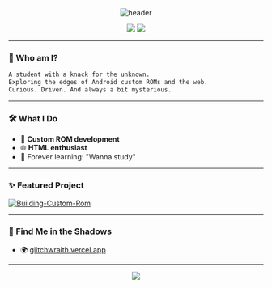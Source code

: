 <!-- Profile README for glitch-wraith -->

<div align="center">
  <img src="https://capsule-render.vercel.app/api?type=waving&color=auto&height=180&section=header&text=glitch-wraith&fontSize=48&fontAlign=50&fontColor=ffffff" alt="header"/>
</div>

<p align="center">
  <img src="https://img.shields.io/badge/ROM%20Builder-%2300C9A7.svg?style=for-the-badge&logo=android&logoColor=white"/>
  <img src="https://img.shields.io/badge/HTML-%23E34F26.svg?style=for-the-badge&logo=html5&logoColor=white"/>
</p>

---

### 👤 Who am I?

```txt
A student with a knack for the unknown.
Exploring the edges of Android custom ROMs and the web.
Curious. Driven. And always a bit mysterious.
```

---

### 🛠️ What I Do

- 📱 **Custom ROM development**  
- 🌐 **HTML enthusiast**  
- 🎯 Forever learning: "Wanna study"

---

### ✨ Featured Project

[![Building-Custom-Rom](https://github-readme-stats.vercel.app/api/pin/?username=glitch-wraith&repo=Building-Custom-Rom&theme=tokyonight)](https://github.com/glitch-wraith/Building-Custom-Rom)

---

### 🌌 Find Me in the Shadows

- 🌍 [glitchwraith.vercel.app](https://glitchwraith.vercel.app/)

---

<div align="center">
  <img src="https://capsule-render.vercel.app/api?type=waving&color=auto&height=100&section=footer"/>
</div>
